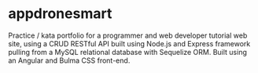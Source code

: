 # appdronesmart
Practice / kata portfolio for a programmer and web developer tutorial web site, using a CRUD RESTful API built using Node.js and Express framework pulling from a MySQL relational database with Sequelize ORM. Built using an Angular and Bulma CSS front-end.

